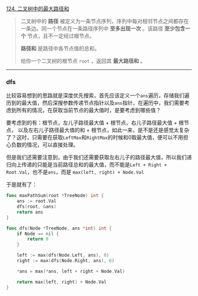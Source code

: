 [124. 二叉树中的最大路径和](https://leetcode.cn/problems/binary-tree-maximum-path-sum/)

> 二叉树中的 **路径** 被定义为一条节点序列，序列中每对相邻节点之间都存在一条边。同一个节点在一条路径序列中 **至多出现一次** 。该路径 **至少包含一个** 节点，且不一定经过根节点。
>
> **路径和** 是路径中各节点值的总和。
>
> 给你一个二叉树的根节点 `root` ，返回其 **最大路径和** 。

----

### dfs

比较容易想到的思路就是深度优先搜索，首先应该定义一个`ans`遍历，存储我们遍历到的最大值，然后深搜参数传递节点指针以及`ans`指针，在遍历中，我们需要考虑到所有的情况，在获取当前节点的最大值时，是要考虑到哪些值？

要考虑到的有：根节点，左儿子路径最大值 + 根节点，右儿子路径最大值 + 根节点， 以及左右儿子路径最大值的和 + 根节点，如此一来，是不是还是感觉太复杂了？这时，只需要在获取`LeftMax`和`RightMax`的时候和0取最大值，便可以不用担心负数的情况，可以直接处理。

但是我们还需要注意到，由于我们还需要获取左右儿子的路径最大值，所以我们递归向上传递的只能是当前路径总和的最大值，而不能是`Left + Right + Root.Val`，也不是`ans`，而是 `max(left, right) + Node.Val`

于是就有了：

```go
func maxPathSum(root *TreeNode) int {
    ans := root.Val
    dfs(root, &ans)
    return ans
}

func dfs(Node *TreeNode, ans *int) int {    
    if Node == nil {
        return 0
    }

    left := max(dfs(Node.Left, ans), 0)
    right := max(dfs(Node.Right, ans), 0)

    *ans = max(*ans, left + right + Node.Val)

    return max(left, right) + Node.Val
}
```



